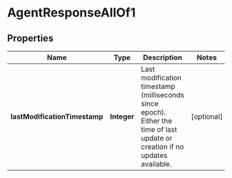 

# AgentResponseAllOf1


## Properties

| Name | Type | Description | Notes |
|------------ | ------------- | ------------- | -------------|
|**lastModificationTimestamp** | **Integer** | Last modification timestamp (milliseconds since epoch). Either the time of last update or creation if no updates available. |  [optional] |



